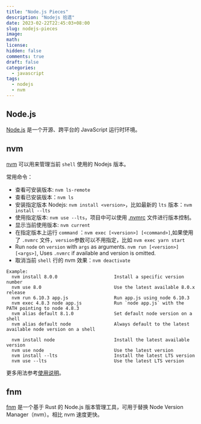 ```yaml
---
title: "Node.js Pieces"
description: "Nodejs 拾遗"
date: 2023-02-22T22:45:03+08:00
slug: nodejs-pieces
image:
math:
license:
hidden: false
comments: true
draft: false
categories:
  - javascript
tags:
  - nodejs
  - nvm
---
```


## Node.js

[Node.js](https://nodejs.org/zh-cn/) 是一个开源、跨平台的 JavaScript 运行时环境。

## nvm

[nvm](https://github.com/nvm-sh/nvm) 可以用来管理当前 `shell` 使用的 Nodejs 版本。

常用命令：

- 查看可安装版本: `nvm ls-remote`
- 查看已安装版本：`nvm ls`
- 安装指定版本 Nodejs: `nvm install <version>`，比如最新的 `lts` 版本：`nvm install --lts`
- 使用指定版本: `nvm use --lts`，项目中可以使用 [.nvmrc](https://github.com/nvm-sh/nvm#nvmrc) 文件进行版本控制。
- 显示当前使用版本: `nvm current`
- 在指定版本上运行 `command` ：`nvm exec [<version>] [<command>]`,如果使用了 `.nvmrc` 文件，`version`参数可以不用指定，比如 `nvm exec yarn start`
- Run `node` on `version` with `args` as arguments. `nvm run [<version>] [<args>]`, Uses `.nvmrc` if available and version is omitted.
- 取消当前 `shell` 行的 nvm 效果：`nvm deactivate`

```shell
Example:
  nvm install 8.0.0                     Install a specific version number
  nvm use 8.0                           Use the latest available 8.0.x release
  nvm run 6.10.3 app.js                 Run app.js using node 6.10.3
  nvm exec 4.8.3 node app.js            Run `node app.js` with the PATH pointing to node 4.8.3
  nvm alias default 8.1.0               Set default node version on a shell
  nvm alias default node                Always default to the latest available node version on a shell

  nvm install node                      Install the latest available version
  nvm use node                          Use the latest version
  nvm install --lts                     Install the latest LTS version
  nvm use --lts                         Use the latest LTS version
```

更多用法参考[使用说明](https://github.com/nvm-sh/nvm#usage)。

## fnm

[fnm](https://github.com/Schniz/fnm) 是一个基于 Rust 的 Node.js 版本管理工具，可用于替换 Node Version Manager（nvm）。相比 nvm 速度更快。
